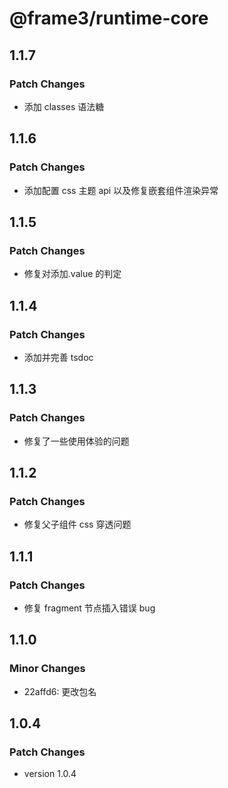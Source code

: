 # @frame3/runtime-core

## 1.1.7

### Patch Changes

- 添加 classes 语法糖

## 1.1.6

### Patch Changes

- 添加配置 css 主题 api 以及修复嵌套组件渲染异常

## 1.1.5

### Patch Changes

- 修复对添加.value 的判定

## 1.1.4

### Patch Changes

- 添加并完善 tsdoc

## 1.1.3

### Patch Changes

- 修复了一些使用体验的问题

## 1.1.2

### Patch Changes

- 修复父子组件 css 穿透问题

## 1.1.1

### Patch Changes

- 修复 fragment 节点插入错误 bug

## 1.1.0

### Minor Changes

- 22affd6: 更改包名

## 1.0.4

### Patch Changes

- version 1.0.4

